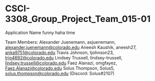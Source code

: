 # CSCI-3308_Group_Project_Team_015-01
Application Name funny haha time

Team Members:
Alexander Juenemann, axjuenemann, alexander.juenemann@colorado.edu
Aneesh Kaushik, aneesh27, anka9751@colorado.edu
Travis Johnson, tjohnson23, trjo4692@colorado.edu
Lindsey Trussell, lindsey-trussell, lindsey.trussell@colorado.edu 
Faez Alanazi, omgfayez, Faez.Alanazi@colorado.edu
Solus Thompson, Solus5, solus.thompson@colorado.edu (Discord: Solus#2107)
